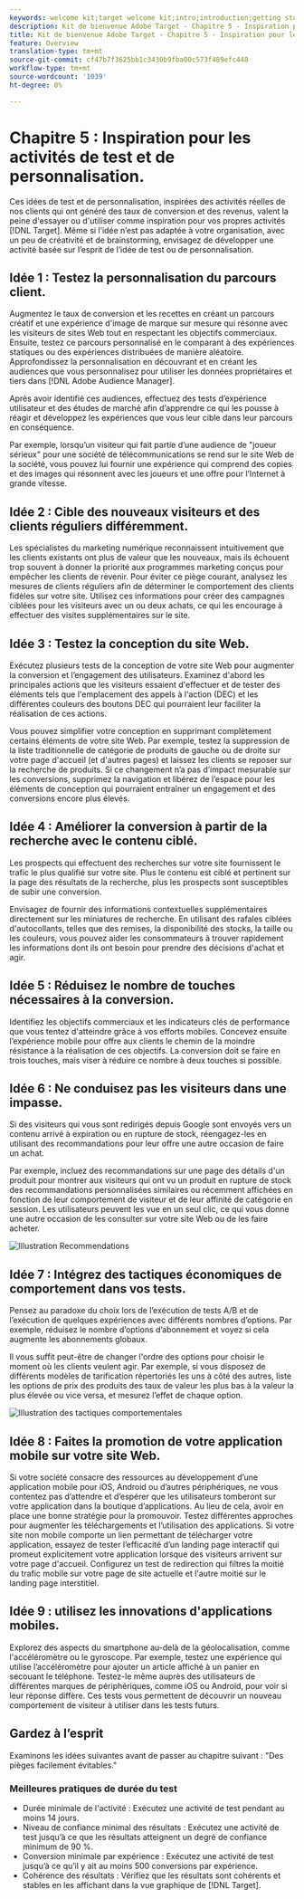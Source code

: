 ```yaml
---
keywords: welcome kit;target welcome kit;intro;introduction;getting started
description: Kit de bienvenue Adobe Target - Chapitre 5 - Inspiration pour les activités de test et de personnalisation
title: Kit de bienvenue Adobe Target - Chapitre 5 - Inspiration pour les activités de test et de personnalisation
feature: Overview
translation-type: tm+mt
source-git-commit: cf47b7f3625bb1c3430b9fba00c573f489efc448
workflow-type: tm+mt
source-wordcount: '1039'
ht-degree: 0%

---
```



# Chapitre 5 : Inspiration pour les activités de test et de personnalisation.

Ces idées de test et de personnalisation, inspirées des activités réelles de nos clients qui ont généré des taux de conversion et des revenus, valent la peine d&#39;essayer ou d&#39;utiliser comme inspiration pour vos propres activités [!DNL Target]. Même si l’idée n’est pas adaptée à votre organisation, avec un peu de créativité et de brainstorming, envisagez de développer une activité basée sur l’esprit de l’idée de test ou de personnalisation.

## Idée 1 : Testez la personnalisation du parcours client.

Augmentez le taux de conversion et les recettes en créant un parcours créatif et une expérience d&#39;image de marque sur mesure qui résonne avec les visiteurs de sites Web tout en respectant les objectifs commerciaux. Ensuite, testez ce parcours personnalisé en le comparant à des expériences statiques ou des expériences distribuées de manière aléatoire. Approfondissez la personnalisation en découvrant et en créant les audiences que vous personnalisez pour utiliser les données propriétaires et tiers dans [!DNL Adobe Audience Manager].

Après avoir identifié ces audiences, effectuez des tests d’expérience utilisateur et des études de marché afin d’apprendre ce qui les pousse à réagir et développez les expériences que vous leur cible dans leur parcours en conséquence.

Par exemple, lorsqu’un visiteur qui fait partie d’une audience de &quot;joueur sérieux&quot; pour une société de télécommunications se rend sur le site Web de la société, vous pouvez lui fournir une expérience qui comprend des copies et des images qui résonnent avec les joueurs et une offre pour l’Internet à grande vitesse.

## Idée 2 : Cible des nouveaux visiteurs et des clients réguliers différemment.

Les spécialistes du marketing numérique reconnaissent intuitivement que les clients existants ont plus de valeur que les nouveaux, mais ils échouent trop souvent à donner la priorité aux programmes marketing conçus pour empêcher les clients de revenir. Pour éviter ce piège courant, analysez les mesures de clients réguliers afin de déterminer le comportement des clients fidèles sur votre site. Utilisez ces informations pour créer des campagnes ciblées pour les visiteurs avec un ou deux achats, ce qui les encourage à effectuer des visites supplémentaires sur le site.

## Idée 3 : Testez la conception du site Web.

Exécutez plusieurs tests de la conception de votre site Web pour augmenter la conversion et l’engagement des utilisateurs. Examinez d&#39;abord les principales actions que les visiteurs essaient d&#39;effectuer et de tester des éléments tels que l&#39;emplacement des appels à l&#39;action (DEC) et les différentes couleurs des boutons DEC qui pourraient leur faciliter la réalisation de ces actions.

Vous pouvez simplifier votre conception en supprimant complètement certains éléments de votre site Web. Par exemple, testez la suppression de la liste traditionnelle de catégorie de produits de gauche ou de droite sur votre page d&#39;accueil (et d&#39;autres pages) et laissez les clients se reposer sur la recherche de produits. Si ce changement n’a pas d’impact mesurable sur les conversions, supprimez la navigation et libérez de l’espace pour les éléments de conception qui pourraient entraîner un engagement et des conversions encore plus élevés.

## Idée 4 : Améliorer la conversion à partir de la recherche avec le contenu ciblé.

Les prospects qui effectuent des recherches sur votre site fournissent le trafic le plus qualifié sur votre site. Plus le contenu est ciblé et pertinent sur la page des résultats de la recherche, plus les prospects sont susceptibles de subir une conversion.

Envisagez de fournir des informations contextuelles supplémentaires directement sur les miniatures de recherche. En utilisant des rafales ciblées d&#39;autocollants, telles que des remises, la disponibilité des stocks, la taille ou les couleurs, vous pouvez aider les consommateurs à trouver rapidement les informations dont ils ont besoin pour prendre des décisions d&#39;achat et agir.

## Idée 5 : Réduisez le nombre de touches nécessaires à la conversion.

Identifiez les objectifs commerciaux et les indicateurs clés de performance que vous tentez d&#39;atteindre grâce à vos efforts mobiles. Concevez ensuite l’expérience mobile pour offre aux clients le chemin de la moindre résistance à la réalisation de ces objectifs. La conversion doit se faire en trois touches, mais viser à réduire ce nombre à deux touches si possible.

## Idée 6 : Ne conduisez pas les visiteurs dans une impasse.

Si des visiteurs qui vous sont redirigés depuis Google sont envoyés vers un contenu arrivé à expiration ou en rupture de stock, réengagez-les en utilisant des recommandations pour leur offre une autre occasion de faire un achat.

Par exemple, incluez des recommandations sur une page des détails d&#39;un produit pour montrer aux visiteurs qui ont vu un produit en rupture de stock des recommandations personnalisées similaires ou récemment affichées en fonction de leur comportement de visiteur et de leur affinité de catégorie en session. Les utilisateurs peuvent les vue en un seul clic, ce qui vous donne une autre occasion de les consulter sur votre site Web ou de les faire acheter.

![Illustration Recommendations](/help/c-intro/assets/recs-illustration.png)

## Idée 7 : Intégrez des tactiques économiques de comportement dans vos tests.

Pensez au paradoxe du choix lors de l’exécution de tests A/B et de l’exécution de quelques expériences avec différents nombres d’options. Par exemple, réduisez le nombre d’options d’abonnement et voyez si cela augmente les abonnements globaux.

Il vous suffit peut-être de changer l&#39;ordre des options pour choisir le moment où les clients veulent agir. Par exemple, si vous disposez de différents modèles de tarification répertoriés les uns à côté des autres, liste les options de prix des produits des taux de valeur les plus bas à la valeur la plus élevée ou vice versa, et mesurez l’effet de chaque option.

![Illustration des tactiques comportementales](/help/c-intro/assets/behavioral.png)

## Idée 8 : Faites la promotion de votre application mobile sur votre site Web.

Si votre société consacre des ressources au développement d’une application mobile pour iOS, Android ou d’autres périphériques, ne vous contentez pas d’attendre et d’espérer que les utilisateurs tomberont sur votre application dans la boutique d’applications. Au lieu de cela, avoir en place une bonne stratégie pour la promouvoir. Testez différentes approches pour augmenter les téléchargements et l’utilisation des applications. Si votre site non mobile comporte un lien permettant de télécharger votre application, essayez de tester l’efficacité d’un landing page interactif qui promeut explicitement votre application lorsque des visiteurs arrivent sur votre page d&#39;accueil. Configurez un test de redirection qui filtres la moitié du trafic mobile sur votre page de site actuelle et l&#39;autre moitié sur le landing page interstitiel.

## Idée 9 : utilisez les innovations d&#39;applications mobiles.

Explorez des aspects du smartphone au-delà de la géolocalisation, comme l&#39;accéléromètre ou le gyroscope. Par exemple, testez une expérience qui utilise l’accéléromètre pour ajouter un article affiché à un panier en secouant le téléphone. Testez-le même auprès des utilisateurs de différentes marques de périphériques, comme iOS ou Android, pour voir si leur réponse diffère. Ces tests vous permettent de découvrir un nouveau comportement de visiteur à utiliser dans les tests futurs.

## Gardez à l’esprit

Examinons les idées suivantes avant de passer au chapitre suivant : &quot;Des pièges facilement évitables.&quot;

### Meilleures pratiques de durée du test

* Durée minimale de l&#39;activité : Exécutez une activité de test pendant au moins 14 jours.
* Niveau de confiance minimal des résultats : Exécutez une activité de test jusqu’à ce que les résultats atteignent un degré de confiance minimum de 90 %.
* Conversion minimale par expérience : Exécutez une activité de test jusqu’à ce qu’il y ait au moins 500 conversions par expérience.
* Cohérence des résultats : Vérifiez que les résultats sont cohérents et stables en les affichant dans la vue graphique de [!DNL Target].